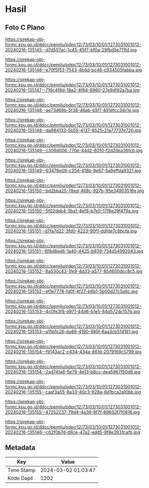 # Hasil

## Foto C Plano

https://sirekap-obj-formc.kpu.go.id/ddcc/pemilu/pdpr/12/73/03/10/01/1273031001012-20240216-135145--d7d507ac-1c45-45f7-bf0a-29fbd5e711fd.jpg

https://sirekap-obj-formc.kpu.go.id/ddcc/pemilu/pdpr/12/73/03/10/01/1273031001012-20240216-135146--e70f5f53-7543-4b6d-bc46-c934505fabba.jpg

https://sirekap-obj-formc.kpu.go.id/ddcc/pemilu/pdpr/12/73/03/10/01/1273031001012-20240216-135147--716c4f8d-19a2-4f84-8960-27e9df92a7ba.jpg

https://sirekap-obj-formc.kpu.go.id/ddcc/pemilu/pdpr/12/73/03/10/01/1273031001012-20240216-135148--ae73d69b-5f38-46ab-b5f1-491dfcc3dc1e.jpg

https://sirekap-obj-formc.kpu.go.id/ddcc/pemilu/pdpr/12/73/03/10/01/1273031001012-20240216-135148--da984133-5b55-4137-8525-21a77737e720.jpg

https://sirekap-obj-formc.kpu.go.id/ddcc/pemilu/pdpr/12/73/03/10/01/1273031001012-20240216-135149--c309d006-770e-44d2-8010-f2d2dea36fcb.jpg

https://sirekap-obj-formc.kpu.go.id/ddcc/pemilu/pdpr/12/73/03/10/01/1273031001012-20240216-135149--63476e09-c354-418b-9e67-5a9effda9321.jpg

https://sirekap-obj-formc.kpu.go.id/ddcc/pemilu/pdpr/12/73/03/10/01/1273031001012-20240216-135150--bd2bba25-78ed-468c-927b-95e34903516e.jpg

https://sirekap-obj-formc.kpu.go.id/ddcc/pemilu/pdpr/12/73/03/10/01/1273031001012-20240216-135150--5f02deb4-3ba1-4ef8-b7e0-17f8e29f479a.jpg

https://sirekap-obj-formc.kpu.go.id/ddcc/pemilu/pdpr/12/73/03/10/01/1273031001012-20240216-135151--d7fa7d22-3fd0-4223-90f1-ddfde7c8bcfa.jpg

https://sirekap-obj-formc.kpu.go.id/ddcc/pemilu/pdpr/12/73/03/10/01/1273031001012-20240216-135151--6f8d8ed6-1a40-4425-b939-734d54992043.jpg

https://sirekap-obj-formc.kpu.go.id/ddcc/pemilu/pdpr/12/73/03/10/01/1273031001012-20240216-135152--8a530c43-1fe9-4d33-a577-854650dcc8c5.jpg

https://sirekap-obj-formc.kpu.go.id/ddcc/pemilu/pdpr/12/73/03/10/01/1273031001012-20240216-135152--ef1e7778-fd0f-4f27-b6b1-5b00d27c5a6c.jpg

https://sirekap-obj-formc.kpu.go.id/ddcc/pemilu/pdpr/12/73/03/10/01/1273031001012-20240216-135153--4c0fe3f8-d971-44d6-b1e5-84d572dc157b.jpg

https://sirekap-obj-formc.kpu.go.id/ddcc/pemilu/pdpr/12/73/03/10/01/1273031001012-20240216-135153--a15b1c26-da86-4190-985f-6aa3cb514161.jpg

https://sirekap-obj-formc.kpu.go.id/ddcc/pemilu/pdpr/12/73/03/10/01/1273031001012-20240216-135154--f9143ac2-c434-434a-861d-2079169c5799.jpg

https://sirekap-obj-formc.kpu.go.id/ddcc/pemilu/pdpr/12/73/03/10/01/1273031001012-20240216-135154--2ad74fa8-5e79-4e13-b8cc-dea5987f50d6.jpg

https://sirekap-obj-formc.kpu.go.id/ddcc/pemilu/pdpr/12/73/03/10/01/1273031001012-20240216-135155--caaf3a55-8a33-40c3-928a-6d1bca2a10bb.jpg

https://sirekap-obj-formc.kpu.go.id/ddcc/pemilu/pdpr/12/73/03/10/01/1273031001012-20240216-135155--47252237-79d4-4a36-9f7f-89632f7f0816.jpg

https://sirekap-obj-formc.kpu.go.id/ddcc/pemilu/pdpr/12/73/03/10/01/1273031001012-20240216-135146--c02f0b7d-d9ce-47a2-add5-9f8e3931cafb.jpg


## Metadata

| Key        | Value               |
| ---------- | ------------------- |
| Time Stamp | 2024-03-02 01:03:47 |
| Kode Dapil | 1202                |



